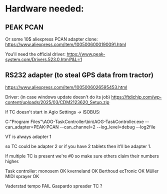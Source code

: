 # Hardware needed:

## PEAK PCAN

Or some 10$ aliexpress PCAN adapter clone:
https://www.aliexpress.com/item/1005006000190091.html

You'll need the official driver:
https://www.peak-system.com/Drivers.523.0.html?&L=1

## RS232 adapter (to steal GPS data from tractor)
https://www.aliexpress.com/item/1005006026595453.html

Driver:  (in case windows update doesn't do its job)
https://ftdichip.com/wp-content/uploads/2025/03/CDM2123620_Setup.zip



If TC doesn't start in Agio Settings -> ISOBUS:

C:\"Program Files"\AOG-TaskController\bin\AOG-TaskController.exe --can_adapter=PEAK-PCAN --can_channel=2 --log_level=debug --log2file

VT is always adapter 1

so TC could be adapter 2 or if you have 2 tablets then it'll be adapter 1.



If multiple TC is present we're #0 so make sure others claim their numbers higher.

Task controller:
monosem OK
kverneland OK
Berthoud ecTronic OK
Müller MIDI sprayer OK

Vaderstad tempo FAIL
Gaspardo spreader TC ?



